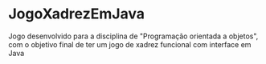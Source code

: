 # JogoXadrezEmJava
Jogo desenvolvido para a disciplina de "Programação orientada a objetos", com o objetivo final de ter um jogo de xadrez funcional com interface em Java 
